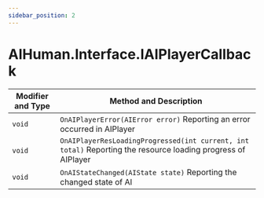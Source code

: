 ```yaml
---
sidebar_position: 2
---
```


# AIHuman.Interface.IAIPlayerCallback

| Modifier and Type | Method and Description                                       |
| ----------------- | ------------------------------------------------------------ |
| `void`            | `OnAIPlayerError(AIError error)` Reporting an error occurred in AIPlayer |
| `void`            | `OnAIPlayerResLoadingProgressed(int current, int total)` Reporting the resource loading progress of AIPlayer |
| `void`            | `OnAIStateChanged(AIState state)` Reporting the changed state of AI |
